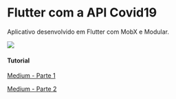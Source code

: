 # Flutter com a API Covid19

Aplicativo desenvolvido em Flutter com MobX e Modular.

 

[![](https://github.com/kheronn/flutter_api_mobx/blob/master/assets/app_mobx_modular.png?raw=true)](https://github.com/kheronn/flutter_api_mobx/blob/master/assets/app_mobx_modular.png?raw=true)


#### Tutorial 
[Medium - Parte 1]( https://medium.com/@kheronn.machado/covid19-api-com-flutter-mobx-e-modular-parte-1-619cc343a3b1 )

[Medium - Parte 2]( https://medium.com/@kheronn.machado/covid19-api-com-flutter-mobx-e-modular-parte-2-e50555e20c87 )




